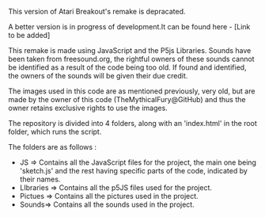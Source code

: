 This version of Atari Breakout's remake is depracated.

A better version is in progress of development.It can be found here - [Link to be added]

This remake is made using JavaScript and the P5js Libraries. Sounds have been taken from freesound.org, the rightful owners of these sounds cannot be identified as a result of the code being too old. If found and identified, the owners of the sounds will be given their due credit.

The images used in this code are as mentioned previously, very old, but are made by the owner of this code (TheMythicalFury@GitHub) and thus the owner retains exclusive rights to use the images.

The repository is divided into 4 folders, along with an 'index.html' in the root folder, which runs the script.

The folders are as follows :
 - JS => Contains all the JavaScript files for the project, the main one being 'sketch.js' and the rest having specific parts of the code, indicated by their names.
 - LIbraries => Contains all the p5JS files used for the project.
 - Pictues => Contains all the pictures used in the project.
 - Sounds=> Contains all the sounds used in the project.
